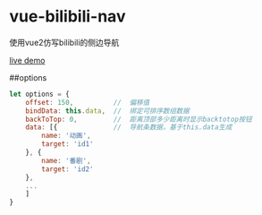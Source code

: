 # vue-bilibili-nav
使用vue2仿写bilibili的侧边导航

[live demo](https://nightcatsama.github.io/vue-bilibili-nav/)

##options

```js
let options = {
	offset: 150,          //  偏移值
	bindData: this.data,  //  绑定可排序数组数据
	backToTop: 0,         //  距离顶部多少距离时显示backtotop按钮
	data: [{              //  导航条数据，基于this.data生成
		name: '动画',
		target: 'id1'
	}, {
		name: '番剧',
		target: 'id2'
	},
	...
	]
}
```
